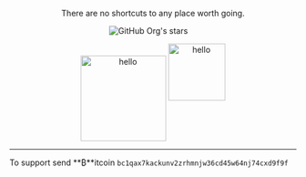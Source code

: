 <p align="center">
There are no shortcuts to any place worth going.
</p>
<p align="center">
</p>

<p align="center">
  <img alt="GitHub Org's stars" src="https://img.shields.io/github/stars/NeverWonderLand?style=social">&nbsp;&nbsp;&nbsp;&nbsp;
</p>

<p align="center">
<img width="150" height="150" src="https://github.com/NeverWonderLand/NeverWonderLand/assets/64184513/403aed8d-247f-470c-9a2f-58626950326c" alt="hello"
  
<p align="center">
<img width="100" height="100" src="https://github.com/NeverWonderLand/NeverWonderLand/assets/64184513/e9ef8892-c1af-4d0f-b001-7947946d5088" alt="hello"
</p>
  
<hr>

To support send **₿**itcoin ```bc1qax7kackunv2zrhmnjw36cd45w64nj74cxd9f9f```


